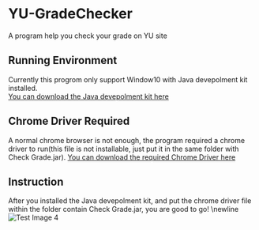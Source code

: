 # YU-GradeChecker
A program help you check your grade on YU site

## Running Environment
Currently this progrom only support Window10 with Java devepolment kit installed.<br/>
[You can download the Java devepolment kit here](https://www.oracle.com/java/technologies/javase-jdk14-downloads.html)

## Chrome Driver Required
A normal chrome browser is not enough, the program required a chrome driver to run(this file is not installable, just put it in the same folder with Check Grade.jar).
[You can download the required Chrome Driver here](https://chromedriver.storage.googleapis.com/index.html?path=81.0.4044.69/)

## Instruction
After you installed the Java devepolment kit, and put the chrome driver file within the folder contain Check Grade.jar, you are good to go!
\newline
![Test Image 4](https://github.com/flydrf/YU-GradeChecker/blob/master/src/example.png)
